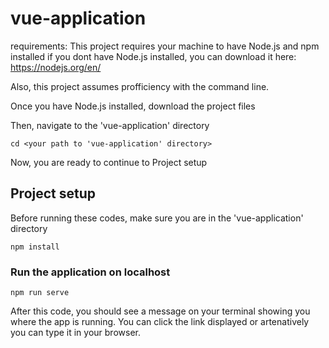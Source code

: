 # vue-application

requirements: This project requires your machine to have Node.js and npm installed
if you dont have Node.js installed, you can download it here: https://nodejs.org/en/

Also, this project assumes profficiency with the command line.

Once you have Node.js installed, download the project files

Then, navigate to the 'vue-application' directory

```
cd <your path to 'vue-application' directory>
```

Now, you are ready to continue to Project setup

## Project setup

Before running these codes, make sure you are in the 'vue-application' directory

```
npm install
```

### Run the application on localhost

```
npm run serve
```

After this code, you should see a message on your terminal showing you where the app is running. You can click the link displayed or artenatively you can type it in your browser.
